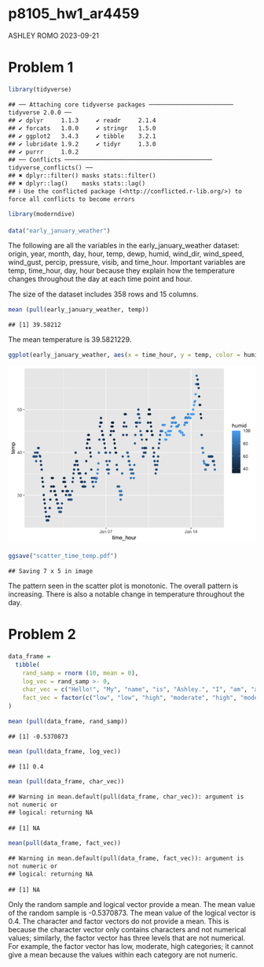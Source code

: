 p8105_hw1_ar4459
================
ASHLEY ROMO
2023-09-21

# Problem 1

``` r
library(tidyverse)
```

    ## ── Attaching core tidyverse packages ──────────────────────── tidyverse 2.0.0 ──
    ## ✔ dplyr     1.1.3     ✔ readr     2.1.4
    ## ✔ forcats   1.0.0     ✔ stringr   1.5.0
    ## ✔ ggplot2   3.4.3     ✔ tibble    3.2.1
    ## ✔ lubridate 1.9.2     ✔ tidyr     1.3.0
    ## ✔ purrr     1.0.2     
    ## ── Conflicts ────────────────────────────────────────── tidyverse_conflicts() ──
    ## ✖ dplyr::filter() masks stats::filter()
    ## ✖ dplyr::lag()    masks stats::lag()
    ## ℹ Use the conflicted package (<http://conflicted.r-lib.org/>) to force all conflicts to become errors

``` r
library(moderndive)

data("early_january_weather")
```

The following are all the variables in the early_january_weather
dataset: origin, year, month, day, hour, temp, dewp, humid, wind_dir,
wind_speed, wind_gust, percip, pressure, visib, and time_hour. Important
variables are temp, time_hour, day, hour because they explain how the
temperature changes throughout the day at each time point and hour.

The size of the dataset includes 358 rows and 15 columns.

``` r
mean (pull(early_january_weather, temp))
```

    ## [1] 39.58212

The mean temperature is 39.5821229.

``` r
ggplot(early_january_weather, aes(x = time_hour, y = temp, color = humid)) + geom_point()
```

![](p8105_hw1_ar4459_files/figure-gfm/unnamed-chunk-3-1.png)<!-- -->

``` r
ggsave("scatter_time_temp.pdf")
```

    ## Saving 7 x 5 in image

The pattern seen in the scatter plot is monotonic. The overall pattern
is increasing. There is also a notable change in temperature throughout
the day.

# Problem 2

``` r
data_frame = 
  tibble(
    rand_samp = rnorm (10, mean = 0),
    log_vec = rand_samp >- 0,
    char_vec = c("Hello!", "My", "name", "is", "Ashley.", "I", "am", "a", "master", "student"),
    fact_vec = factor(c("low", "low", "high", "moderate", "high", "moderate", "low", "low", "low", "moderate"))
)
```

``` r
mean (pull(data_frame, rand_samp))
```

    ## [1] -0.5370873

``` r
mean (pull(data_frame, log_vec))
```

    ## [1] 0.4

``` r
mean (pull(data_frame, char_vec))
```

    ## Warning in mean.default(pull(data_frame, char_vec)): argument is not numeric or
    ## logical: returning NA

    ## [1] NA

``` r
mean(pull(data_frame, fact_vec))
```

    ## Warning in mean.default(pull(data_frame, fact_vec)): argument is not numeric or
    ## logical: returning NA

    ## [1] NA

Only the random sample and logical vector provide a mean. The mean value
of the random sample is -0.5370873. The mean value of the logical vector
is 0.4. The character and factor vectors do not provide a mean. This is
because the character vector only contains characters and not numerical
values; similarly, the factor vector has three levels that are not
numerical. For example, the factor vector has low, moderate, high
categories; it cannot give a mean because the values within each
category are not numeric.
